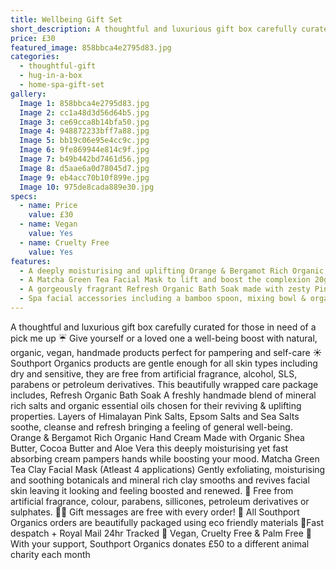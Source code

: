 ```yaml
---
title: Wellbeing Gift Set
short_description: A thoughtful and luxurious gift box carefully curated for those in need of a pick me up ☔️ Give y...
price: £30
featured_image: 858bbca4e2795d83.jpg
categories:
  - thoughtful-gift
  - hug-in-a-box
  - home-spa-gift-set
gallery:
  Image 1: 858bbca4e2795d83.jpg
  Image 2: cc1a48d3d56d64b5.jpg
  Image 3: ce69cca8b14bfa50.jpg
  Image 4: 948872233bff7a88.jpg
  Image 5: bb19c06e95e4cc9c.jpg
  Image 6: 9fe869944e814c9f.jpg
  Image 7: b49b442bd7461d56.jpg
  Image 8: d5aae6a0d78045d7.jpg
  Image 9: eb4acc70b10f899e.jpg
  Image 10: 975de8cada889e30.jpg
specs:
  - name: Price
    value: £30
  - name: Vegan
    value: Yes
  - name: Cruelty Free
    value: Yes
features:
  - A deeply moisturising and uplifting Orange & Bergamot Rich Organic Hand Cream 50ml
  - A Matcha Green Tea Facial Mask to lift and boost the complexion 20g
  - A gorgeously fragrant Refresh Organic Bath Soak made with zesty Pink Grapefruit & cooling Peppermint to complete the perfect combination of pampering and rejuvenation 300g
  - Spa facial accessories including a bamboo spoon, mixing bowl & organic muslin cloth to add an extra touch of spa inspired luxury
---
```


A thoughtful and luxurious gift box carefully curated for those in need of a pick me up ☔️ Give yourself or a loved one a well-being boost with natural, organic, vegan, handmade products perfect for pampering and self-care ☀️ 
Southport Organics products are gentle enough for all skin types including dry and sensitive, they are free from artificial fragrance, alcohol, SLS, parabens or petroleum derivatives.
This beautifully wrapped care package includes,
Refresh Organic Bath Soak
A freshly handmade blend of mineral rich salts and organic essential oils chosen for their reviving & uplifting properties. Layers of Himalayan Pink Salts, Epsom Salts and Sea Salts soothe, cleanse and refresh bringing a feeling of general well-being.
Orange & Bergamot Rich Organic Hand Cream
Made with Organic Shea Butter, Cocoa Butter and Aloe Vera this deeply moisturising yet fast absorbing cream pampers hands while boosting your mood.
Matcha Green Tea Clay Facial Mask (Atleast 4 applications) Gently exfoliating, moisturising and soothing botanicals and mineral rich clay smooths and revives facial skin leaving it looking and feeling boosted and renewed. 
🍊 Free from artificial fragrance, colour, parabens, sillicones, petroleum derivatives or sulphates.
✍🏼 Gift messages are free with every order!
🌿 All Southport Organics orders are beautifully packaged using eco friendly materials
📮Fast despatch + Royal Mail 24hr Tracked
🐰 Vegan, Cruelty Free & Palm Free
🐾 With your support, Southport Organics donates £50 to a different animal charity each month